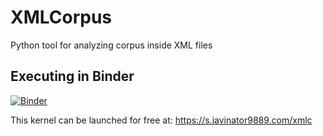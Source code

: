 # XMLCorpus
Python tool for analyzing corpus inside XML files

## Executing in Binder
[![Binder](https://mybinder.org/badge_logo.svg)](https://s.javinator9889.com/xmlc)

This kernel can be launched for free at: https://s.javinator9889.com/xmlc
